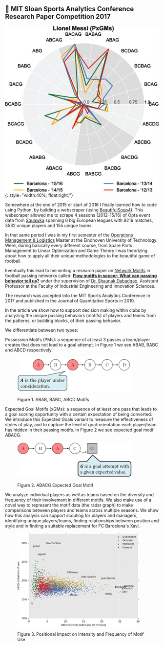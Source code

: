 ## 🔬 MIT Sloan Sports Analytics Conference Research Paper Competition 2017


![Messi's Flow Motif Style Radar Graph](/imgs/messi.jpg){: style="width:40%; float:right;"}

Somewhere at the end of 2015 or start of 2016 I finally learned how to code using Python,
by building a webscraper (using [BeautifulSoup4](https://pypi.org/project/beautifulsoup4/)).
This webscraper allowed me to scrape 4 seasons (2012–15/16) of Opta event data from [Squawka](https://www.squawka.com) spanning 6 big European leagues with 8219 matches,
3532 unique players and 155 unique teams.

In that same period I was in my first semester of the [Operations Management & Logistics](https://www.tue.nl/en/education/graduate-school/master-operations-management-and-logistics/) Master at the Eindhoven University of Technology.
Were, during basically every different course, from Spare Parts Management to Linear Optimization and Game Theory I was theorizing about
how to apply all their unique methodologies to the beautiful game of football.

Eventually this lead to me writing a research paper on [Network Motifs](https://en.wikipedia.org/wiki/Network_motif) in football passing networks called: [<b>Flow motifs in soccer: What can passing behavior tell us?</b>](https://content.iospress.com/download/journal-of-sports-analytics/jsa190290?id=journal-of-sports-analytics%2Fjsa190290)
 under the supervision of [Dr. Shaunak Dabadgao](https://research.tue.nl/en/persons/shaunak-s-dabadghao/publications/), Assistant Professor at the Faculty of Industrial Engineering and Innovation Sciences.

The research was accepted into the MIT Sports Analytics Conference in 2017 and published in the Journal of Quantitative Sports in 2019.

In the article we show how to support decision making within clubs by analyzing the unique passing behaviors (motifs)
of players and teams from the patterns, or building blocks, of their passing behavior.

We differentiate between two types:

Possession Motifs (PMs): a sequence of at least 3 passes a team/player creates that does not lead to a goal attempt.
In Figure 1 we see ABAB, BABC and ABCD respectively.

<figure>    
    <p><img src="/imgs/flow_motifs_.png" width="375" class="center-img"></p>
    <figcaption>Figure 1. ABAB, BABC, ABCD Motifs
    </figcaption>    
</figure>

Expected Goal Motifs (xGMs): a sequence of at least one pass that leads to a goal scoring opportunity with a certain
 expectation of being converted. We introduce this Expected Goals variant to measure the effectiveness of styles of play,
 and to capture the level of goal-orientation each player/team has hidden in their passing motifs.
 In Figure 2 we see expected goal motif ABACG.
 <figure>    
    <p><img src="/imgs/flow_motifs_2_.png" width="375" class="center-img"></p>
    <figcaption> Figure 2. ABACG Expected Goal Motif
    </figcaption>    
</figure>

We analyze individual players as well as teams based on the diversity and frequency of their involvement in different motifs.
 We also make use of a novel way to represent the motif data (the radar graph) to make comparisons between players and teams across multiple seasons.
 We show how this analysis can support scouting for players and managers, identifying unique players/teams, finding relationships between position and style and in finding a suitable replacement for FC Barcelona's Xavi.

 <figure>    
    <p><img src="/imgs/ABCD.jpg" width="400" class="center-img"></p>
    <figcaption> Figure 3. Positional Impact on Intensity and Frequency of Motif Use
    </figcaption>    
 </figure>
